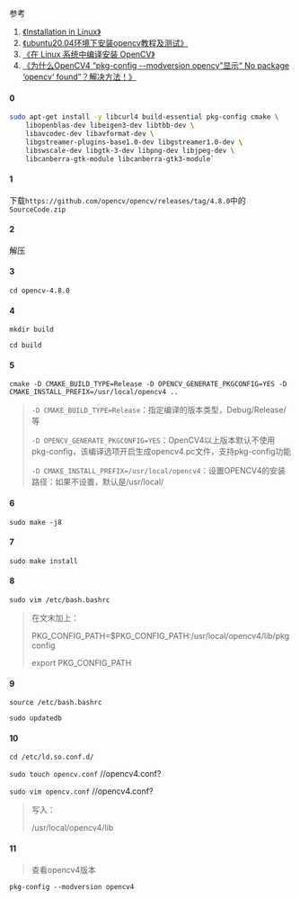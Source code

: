 参考
1. [《Installation in Linux》](https://docs.opencv.org/3.4/d7/d9f/tutorial_linux_install.html)
2. [《ubuntu20.04环境下安装opencv教程及测试》](http://www.taodudu.cc/news/show-3639529.html?)
3. [《在 Linux 系统中编译安装 OpenCV》](https://zhuanlan.zhihu.com/p/392751819)
4. [《为什么OpenCV4 “pkg-config --modversion opencv”显示“ No package ‘opencv‘ found”？解决方法！》](https://huaweicloud.csdn.net/635666ecd3efff3090b5d748.html)


#### 0
```bash
sudo apt-get install -y libcurl4 build-essential pkg-config cmake \
    libopenblas-dev libeigen3-dev libtbb-dev \
    libavcodec-dev libavformat-dev \
    libgstreamer-plugins-base1.0-dev libgstreamer1.0-dev \
    libswscale-dev libgtk-3-dev libpng-dev libjpeg-dev \
    libcanberra-gtk-module libcanberra-gtk3-module`
```

#### 1
下载`https://github.com/opencv/opencv/releases/tag/4.8.0`中的`SourceCode.zip`

#### 2
解压

#### 3
`cd opencv-4.8.0`

#### 4
`mkdir build`

`cd build`

#### 5
`cmake -D CMAKE_BUILD_TYPE=Release -D OPENCV_GENERATE_PKGCONFIG=YES -D CMAKE_INSTALL_PREFIX=/usr/local/opencv4 ..`

> `-D CMAKE_BUILD_TYPE=Release`：指定编译的版本类型，Debug/Release/等
> 
> `-D OPENCV_GENERATE_PKGCONFIG=YES`：OpenCV4以上版本默认不使用pkg-config，该编译选项开启生成opencv4.pc文件，支持pkg-config功能
> 
> `-D CMAKE_INSTALL_PREFIX=/usr/local/opencv4`：设置OPENCV4的安装路径：如果不设置，默认是/usr/local/

#### 6
`sudo make -j8`

#### 7
`sudo make install`

#### 8
`sudo vim /etc/bash.bashrc`

> 在文末加上：
> 
> PKG_CONFIG_PATH=$PKG_CONFIG_PATH:/usr/local/opencv4/lib/pkgconfig
> 
> export PKG_CONFIG_PATH

#### 9
`source /etc/bash.bashrc`

`sudo updatedb`

#### 10

`cd /etc/ld.so.conf.d/`

`sudo touch opencv.conf`  //opencv4.conf?

`sudo vim opencv.conf`    //opencv4.conf?

> 写入：
>
> /usr/local/opencv4/lib

#### 11
> 查看opencv4版本

`pkg-config --modversion opencv4`












